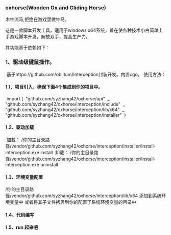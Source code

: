 ### oxhorse(Wooden Ox and Gliding Horse)

木牛流马,拒绝在游戏里做牛马。

这是一款脚本开发工具，适用于windows x64系统，旨在使各种技术小白简单上手游戏脚本开发，解放双手，提高生产力。


其功能基于依赖如下：

### 1、驱动级键鼠操作。

​    基于https://github.com/oblitum/Interception封装开发。内置cgo。
   使用方法：

#### 1.1、项目引入，确保下面4个集成到你的项目中。
​        import (
​            "github.com/syzhang42/oxhorse/api"
​            _ "github.com/syzhang42/oxhorse/interception/include"
​            _ "github.com/syzhang42/oxhorse/interception/lib/x64"
​            _ "github.com/syzhang42/oxhorse/interception/installer"
​        )
#### 1.2、驱动加载
​      加载：  /你的主目录路径/vendor/github.com/syzhang42/oxhorse/interception/installer/install-interception.exe install
​      卸载：  /你的主目录路径/vendor/github.com/syzhang42/oxhorse/interception/installer/install-interception.exe uninstall
#### 1.3、环境变量配置
​        /你的主目录路径/vendor/github.com/syzhang42/oxhorse/interception/lib/x64  添加到系统环境变量中
​        或者将其子文件拷贝到你的配置了系统环境变量的目录中

#### 1.4、代码编写

#### 1.5、run 起来吧


​    
